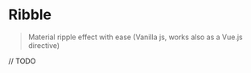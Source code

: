 # Ribble

> Material ripple effect with ease (Vanilla js, works also as a Vue.js directive)

// TODO
